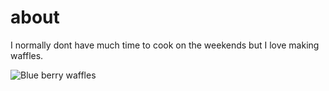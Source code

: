 # about

I normally dont have much time to cook on the weekends but I love making waffles.

![Blue berry waffles](https://howtofeedaloon.com/wp-content/uploads/2016/09/blueberry-waffles-feature.jpg)